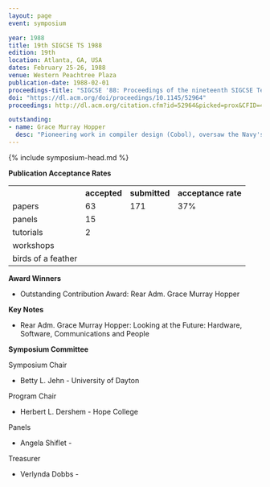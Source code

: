 ```yaml
---
layout: page
event: symposium

year: 1988
title: 19th SIGCSE TS 1988
edition: 19th
location: Atlanta, GA, USA
dates: February 25-26, 1988
venue: Western Peachtree Plaza
publication-date: 1988-02-01
proceedings-title: "SIGCSE '88: Proceedings of the nineteenth SIGCSE Technical Symposium on Computer Science Education"
doi: "https://dl.acm.org/doi/proceedings/10.1145/52964"
proceedings: http://dl.acm.org/citation.cfm?id=52964&picked=prox&CFID=49859842&CFTOKEN=46882798

outstanding:
- name: Grace Murray Hopper
  desc: "Pioneering work in compiler design (Cobol), oversaw the Navy's efforts to maintain uniformity in programming languages over two decades, master teacher who reminded us to watch our nanoseconds."
---
```


{% include symposium-head.md %}


**Publication Acceptance Rates**

<table class="table table-hover table-sm"><tbody><tr><th></th>
<th>accepted</th>
<th>submitted</th>
<th>acceptance rate</th>
</tr><tr><td>papers</td>
<td>63</td>
<td>171</td>
<td>37%</td>
</tr><tr><td>panels</td>
<td>15</td>
<td></td>
<td></td>
</tr><tr><td>tutorials</td>
<td>2</td>
<td></td>
<td></td>
</tr><tr><td>workshops</td>
<td></td>
<td></td>
<td></td>
</tr><tr><td>birds of a feather</td>
<td></td>
<td></td>
<td></td>
</tr></tbody></table>

**Award Winners**

-   Outstanding Contribution Award: Rear Adm. Grace Murray Hopper

**Key Notes**

-   Rear Adm. Grace Murray Hopper: Looking at the Future: Hardware,
    Software, Communications and People

**Symposium Committee**

Symposium Chair

-   Betty L. Jehn - University of Dayton

Program Chair

-   Herbert L. Dershem - Hope College

Panels

-   Angela Shiflet -

Treasurer

-   Verlynda Dobbs -
